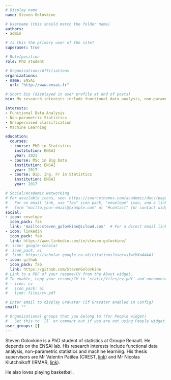 ```yaml
---
# Display name
name: Steven Golovkine

# Username (this should match the folder name)
authors:
- admin

# Is this the primary user of the site?
superuser: true

# Role/position
role: PhD student

# Organizations/Affiliations
organizations:
- name: ENSAI
  url: "http://www.ensai.fr"

# Short bio (displayed in user profile at end of posts)
bio: My research interests include functional data analysis, non-parametric statistics and machine learning.

interests:
- Functional Data Analysis
- Non-parametric Statistics
- Unsupervised classification
- Machine Learning

education:
  courses:
  - course: PhD in Statistics
    institution: ENSAI
    year: 2021
  - course: MSc in Big Data
    institution: ENSAI
    year: 2017
  - course: Dip. Ing. Fr in Statistics
    institution: ENSAI
    year: 2017

# Social/Academic Networking
# For available icons, see: https://sourcethemes.com/academic/docs/page-builder/#icons
#   For an email link, use "fas" icon pack, "envelope" icon, and a link in the
#   form "mailto:your-email@example.com" or "#contact" for contact widget.
social:
- icon: envelope
  icon_pack: fas
  link: 'mailto:steven_golovkine@icloud.com'  # For a direct email link, use "mailto:test@example.org".
- icon: linkedin
  icon_pack: fab
  link: https://www.linkedin.com/in/steven-golovkine/
#- icon: google-scholar
#  icon_pack: ai
#  link: https://scholar.google.co.uk/citations?user=sIwtMXoAAAAJ
- icon: github
  icon_pack: fab
  link: https://github.com/StevenGolovkine
# Link to a PDF of your resume/CV from the About widget.
# To enable, copy your resume/CV to `static/files/cv.pdf` and uncomment the lines below.
# - icon: cv
#   icon_pack: ai
#   link: files/cv.pdf

# Enter email to display Gravatar (if Gravatar enabled in Config)
email: ""

# Organizational groups that you belong to (for People widget)
#   Set this to `[]` or comment out if you are not using People widget.
user_groups: []
---
```


Steven Golovkine is a PhD student of statistics at Groupe Renault. He depends on the ENSAI lab. His research interests include functional data analysis, non-parametric statistics and machine learning. His thesis supervisors are Mr Valentin Patilea (CREST, [link](http://ensai.fr/equipe/valentin-patilea/)) and Mr Nicolas Klutchnikoff (IRMAR, [link](https://klutchnikoff.github.io)).

He also loves playing basketball.
